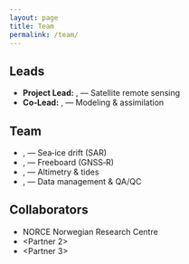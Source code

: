 ```yaml
---
layout: page
title: Team
permalink: /team/
---
```


## Leads
- **Project Lead:** <Name>, <Affiliation> — Satellite remote sensing
- **Co‑Lead:** <Name>, <Affiliation> — Modeling & assimilation

## Team
- **<Name>**, <Affiliation> — Sea‑ice drift (SAR)
- **<Name>**, <Affiliation> — Freeboard (GNSS‑R)
- **<Name>**, <Affiliation> — Altimetry & tides
- **<Name>**, <Affiliation> — Data management & QA/QC

## Collaborators
- NORCE Norwegian Research Centre
- <Partner 2>
- <Partner 3>
